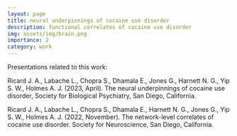 ```yaml
---
layout: page
title: neural underpinnings of cocaine use disorder
description: functional correlates of cocaine use disorder
img: assets/img/brain.png
importance: 2
category: work
---
```


Presentations related to this work: 

Ricard J. A., Labache L., Chopra S., Dhamala E., Jones G., Harnett N. G., Yip S. W., Holmes A. J. (2023, April). The neural underpinnings of cocaine use disorder, Society for Biological Psychiatry, San Diego, California. 

Ricard J. A., Labache L., Chopra S., Dhamala E., Harnett N. G., Jones G., Yip S. W., Holmes A. J. (2022, November). The network-level correlates of cocaine use disorder. Society for Neuroscience, San Diego, California. 
